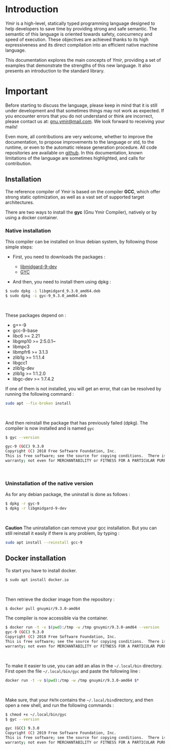 # Introduction

*Ymir* is a high-level, statically typed programming language
  designed to help developers to save time by providing strong and
  safe semantic. The semantic of this language is oriented towards
  safety, concurrency and speed of execution. These objectives are
  achieved thanks to its high expressiveness and its direct
  compilation into an efficient native machine language.

This documentation explores the main concepts of *Ymir*, providing a
set of examples that demonstrate the strengths of this new
language. It also presents an introduction to the standard library.

# Important

Before starting to discuss the language, please keep in mind that it
is still under development and that sometimes things may not work as
expected. If you encounter errors that you do not understand or think
are incorrect, please contact us at: <gnu.ymir@mail.com>. We look
forward to receiving your mails!

Even more, all contributions are very welcome, whether to improve the
documentation, to propose improvements to the language or std, to the
runtime, or even to the automatic release generation procedure. All
code repositories are available on
[github](https://github.com/GNU-Ymir). In this documentation, known
limitations of the language are sometimes highlighted, and calls for
contribution.

## Installation

The reference compiler of *Ymir* is based on the compiler **GCC**,
which offer strong static optimization, as well as a vast set of
supported target architectures.

There are two ways to install the **gyc** (Gnu Ymir Compiler), natively or by using a docker container.

### Native installation 

This compiler can be installed on linux debian system, by following those simple steps: 
- First, you need to downloads the packages : 
  - [libmidgard-9-dev](https://ymir-lang.org/release/gmidgard/9.3.0/libgmidgard_9.3.0_amd64.deb)
  - [GYC](https://ymir-lang.org/release/gymir/9.3.0/gyc-9_9.3.0_amd64.deb)

- And then, you need to install them using dpkg : 

```bash
$ sudo dpkg -i libgmidgard_9.3.0_amd64.deb
$ sudo dpkg -i gyc-9_9.3.0_amd64.deb
```
<br>

These packages depend on : 
- g++-9
- gcc-9-base
- libc6 >= 2.21
- libgmp10 >= 2:5.0.1~
- libmpc3
- libmpfr6 >= 3.1.3
- zlib1g >= 1:1.1.4
- libgcc1
- zlib1g-dev
- zlib1g >= 1:1.2.0
- libgc-dev >= 1:7.4.2

If one of them is not installed, you will get an error, that can be resolved by running the following command : 

```bash
sudo apt --fix-broken install
```
<br>

And then reinstall the package that has previously failed (dpkg).
The compiler is now installed and is named `gyc`

```bash
$ gyc --version

gyc-9 (GCC) 9.3.0
Copyright (C) 2018 Free Software Foundation, Inc.
This is free software; see the source for copying conditions.  There is NO
warranty; not even for MERCHANTABILITY or FITNESS FOR A PARTICULAR PURPOSE.
```
<br>

### Uninstallation of the native version

As for any debian package, the uninstall is done as follows : 

```bash
$ dpkg -r gyc-9
$ dpkg -r libgmidgard-9-dev
```
<br>

**Caution** The uninstallation can remove your gcc installation.
But you can still reinstall it easily if there is any problem, by typing : 

```bash
sudo apt install --reinstall gcc-9
```

## Docker installation

To start you have to install docker.
```bash
$ sudo apt install docker.io
```
<br>

Then retrieve the docker image from the repository :
```bash
$ docker pull gnuymir/9.3.0-amd64
```

The compiler is now accessible via the container.
```bash
$ docker run -t -v $(pwd):/tmp -w /tmp gnuymir/9.3.0-amd64 --version 
gyc-9 (GCC) 9.3.0
Copyright (C) 2018 Free Software Foundation, Inc.
This is free software; see the source for copying conditions.  There is NO
warranty; not even for MERCHANTABILITY or FITNESS FOR A PARTICULAR PURPOSE.
```
<br>

To make it easier to use, you can add an alias in the `~/.local/bin` directory.
First open the file `~/.local/bin/gyc` and paste the following line :

```bash
docker run -t -v $(pwd):/tmp -w /tmp gnuymir/9.3.0-amd64 $*
```
<br>

Make sure, that your `PATH` contains the `~/.local/bin`directory, and
then open a new shell, and run the following commands :

```bash
$ chmod +x ~/.local/bin/gyc
$ gyc --version

gyc (GCC) 9.3.0
Copyright (C) 2019 Free Software Foundation, Inc.
This is free software; see the source for copying conditions.  There is NO
warranty; not even for MERCHANTABILITY or FITNESS FOR A PARTICULAR PURPOSE.
```
